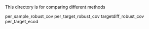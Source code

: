 This directory is for comparing different methods

per_sample_robust_cov
per_target_robust_cov
targetdiff_robust_cov
per_target_ecod






